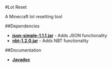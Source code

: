 #Lot Reset

A Minecraft lot resetting tool

##Dependencies

+ **[json-simple-1.1.1.jar](https://github.com/fangyidong/json-simple)** - Adds JSON functionality
+ **[nbt-1.2.0.jar](https://github.com/seanboyy/NBT)** - Adds NBT functionality

##Documentation

+ **[Javadoc](https://seanboyy.github.io/doc/LotReset/index.html)**